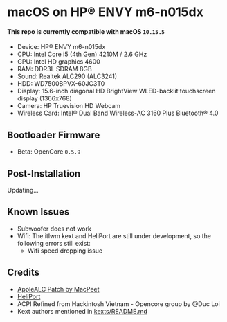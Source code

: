 # macOS on HP® ENVY m6-n015dx

#### This repo is currently compatible with macOS `10.15.5`

- Device: HP® ENVY m6-n015dx
- CPU: Intel Core i5 (4th Gen) 4210M / 2.6 GHz
- GPU: Intel HD graphics 4600
- RAM: DDR3L SDRAM 8GB
- Sound: Realtek ALC290 (ALC3241)
- HDD: WD7500BPVX-60JC3T0
- Display: 15.6-inch diagonal HD BrightView WLED-backlit touchscreen display (1366x768)
- Camera: HP Truevision HD Webcam
- Wireless Card:
  Intel® Dual Band Wireless-AC 3160 Plus Bluetooth® 4.0

## Bootloader Firmware

- Beta: OpenCore `0.5.9`

## Post-Installation

Updating...

## Known Issues

- Subwoofer does not work
- Wifi: The itlwm kext and HeliPort are still under development, so the following errors still exist:
  - Wifi speed dropping issue

## Credits

- [AppleALC Patch by MacPeet](https://www.insanelymac.com/forum/topic/311293-applealc-%E2%80%94-dynamic-applehda-patching/?do=findComment&comment=2726082)
- [HeliPort](https://github.com/zxystd/HeliPort)
- ACPI Refined from Hackintosh Vietnam - Opencore group by @Duc Loi
- Kext authors mentioned in [kexts/README.md](OC/Kexts/README.md)
